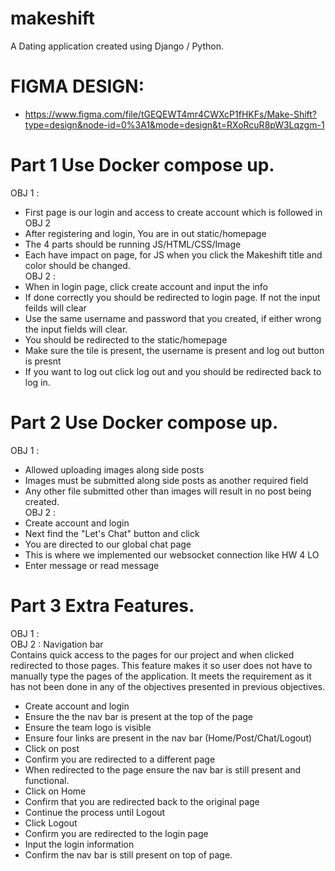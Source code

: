 # makeshift
  A Dating application created using Django / Python. 
# FIGMA DESIGN: 
- https://www.figma.com/file/tGEQEWT4mr4CWXcP1fHKFs/Make-Shift?type=design&node-id=0%3A1&mode=design&t=RXoRcuR8pW3Lqzgm-1
# Part 1 Use Docker compose up.
OBJ 1 :
- First page is our login and access to create account which is followed in OBJ 2
- After registering and login, You are in out static/homepage
- The 4 parts should be running JS/HTML/CSS/Image
- Each have impact on page, for JS when you click the Makeshift title and color should be changed. \
OBJ 2 :
- When in login page, click create account and input the info
- If done correctly you should be redirected to login page. If not the input feilds will clear
- Use the same username and password that you created, if either wrong the input fields will clear.
- You should be redirected to the static/homepage
- Make sure the tile is present, the username is present and log out button is presnt
- If you want to log out click log out and you should be redirected back to log in. 
# Part 2 Use Docker compose up.
OBJ 1 :
- Allowed uploading images along side posts
- Images must be submitted along side posts as another required field
- Any other file submitted other than images will result in no post being created. \
OBJ 2 :
- Create account and login
- Next find the "Let's Chat" button and click
- You are directed to our global chat page
- This is where we implemented our websocket connection like HW 4 LO
- Enter message or read message 
# Part 3 Extra Features.
OBJ 1 :
 \
OBJ 2 : Navigation bar \
Contains quick access to the pages for our project and when clicked redirected to those pages. This feature makes it so user does not have to manually type the pages of the application. It meets the requirement as it has not been done in any of the objectives presented in previous objectives.
- Create account and login
- Ensure the the nav bar is present at the top of the page
- Ensure the team logo is visible
- Ensure four links are present in the nav bar (Home/Post/Chat/Logout)
- Click on post
- Confirm you are redirected to a different page
- When redirected to the page ensure the nav bar is still present and functional.
- Click on Home
- Confirm that you are redirected back to the original page
- Continue the process until Logout
- Click Logout
- Confirm you are redirected to the login page
- Input the login information
- Confirm the nav bar is still present on top of page.

